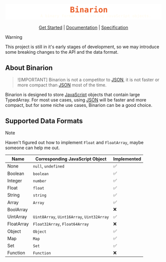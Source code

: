 <img src="./Assets/Visuals/Banner.svg"></img>

<p align="center">
  <a href="./Documents/GetStarted.md">Get Started</a> | 
  <a href="./Documents/API.md">Documentation</a> | 
  <a href="./Documents/Specification.md">Specification</a>
</p>

> [!WARNING]
> This project is still in it's early stages of development, so we may introduce some breaking changes to the API and the data format.

## About Binarion

> ![IMPORTANT]
> Binarion is not a competitor to [JSON](https://zh.wikipedia.org/wiki/JSON), it is not faster or more compact than [JSON](https://zh.wikipedia.org/wiki/JSON) most of the time.

Binarion is designed to store [JavaScript](https://en.wikipedia.org/wiki/JavaScript) objects that contain large TypedArray. For most use cases, using [JSON](https://zh.wikipedia.org/wiki/JSON) will be faster and more compact, but for some niche use cases, Binarion can be a good choice.

## Supported Data Formats
> [!NOTE]
> Haven't figured out how to implement `Float` and `FloatArray`, maybe someone can help me out.

| Name       | Corresponding JavaScript Object             | Implemented |
| ---        | ---                                         | ---         |
| None       | `null`, `undefined`                         | ✅          |
| Boolean    | `boolean`                                   | ✅          |
| Integer    | `number`                                    | ✅          |
| Float      | `float`                                     | ✅          |
| String     | `string`                                    | ✅          |
| Array      | `Array`                                     | ✅          |
| BoolArray  |                                             | ❌          |
| UintArray  | `Uint8Array`, `Uint16Array`, `Uint32Array`  | ✅          |
| FloatArray | `Float32Array`, `Float64Array`              | ❌          |
| Object     | `Object`                                    | ✅          |
| Map        | `Map`                                       | ✅          |
| Set        | `Set`                                       | ✅          |
| Function   | `Function`                                  | ❌          |

